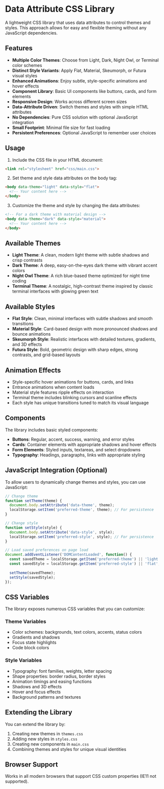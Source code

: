 # Data Attribute CSS Library

A lightweight CSS library that uses data attributes to control themes and styles. This approach allows for easy and flexible theming without any JavaScript dependencies.

## Features

- **Multiple Color Themes**: Choose from Light, Dark, Night Owl, or Terminal color schemes
- **Distinct Style Variants**: Apply Flat, Material, Skeumorph, or Futura visual styles
- **Enhanced Animations**: Enjoy subtle, style-specific animations and hover effects
- **Component Library**: Basic UI components like buttons, cards, and form elements
- **Responsive Design**: Works across different screen sizes
- **Data-Attribute Driven**: Switch themes and styles with simple HTML attributes
- **No Dependencies**: Pure CSS solution with optional JavaScript integration
- **Small Footprint**: Minimal file size for fast loading
- **Persistent Preferences**: Optional JavaScript to remember user choices

## Usage

1. Include the CSS file in your HTML document:
```html
<link rel="stylesheet" href="css/main.css">
```

2. Set theme and style data attributes on the body tag:
```html
<body data-theme="light" data-style="flat">
  <!-- Your content here -->
</body>
```

3. Customize the theme and style by changing the data attributes:
```html
<!-- For a dark theme with material design -->
<body data-theme="dark" data-style="material">
  <!-- Your content here -->
</body>
```

## Available Themes

- **Light Theme**: A clean, modern light theme with subtle shadows and crisp contrasts
- **Dark Theme**: A deep, easy-on-the-eyes dark theme with vibrant accent colors
- **Night Owl Theme**: A rich blue-based theme optimized for night time coding
- **Terminal Theme**: A nostalgic, high-contrast theme inspired by classic terminal interfaces with glowing green text

## Available Styles

- **Flat Style**: Clean, minimal interfaces with subtle shadows and smooth transitions
- **Material Style**: Card-based design with more pronounced shadows and bounce animations
- **Skeumorph Style**: Realistic interfaces with detailed textures, gradients, and 3D effects
- **Futura Style**: Bold, geometric design with sharp edges, strong contrasts, and grid-based layouts

## Animation Effects

- Style-specific hover animations for buttons, cards, and links
- Entrance animations when content loads
- Material style features ripple effects on interaction
- Terminal theme includes blinking cursors and scanline effects
- Each style has unique transitions tuned to match its visual language

## Components

The library includes basic styled components:

- **Buttons**: Regular, accent, success, warning, and error styles
- **Cards**: Container elements with appropriate shadows and hover effects
- **Form Elements**: Styled inputs, textareas, and select dropdowns
- **Typography**: Headings, paragraphs, links with appropriate styling

## JavaScript Integration (Optional)

To allow users to dynamically change themes and styles, you can use JavaScript:

```javascript
// Change theme
function setTheme(theme) {
  document.body.setAttribute('data-theme', theme);
  localStorage.setItem('preferred-theme', theme); // For persistence
}

// Change style
function setStyle(style) {
  document.body.setAttribute('data-style', style);
  localStorage.setItem('preferred-style', style); // For persistence
}

// Load saved preferences on page load
document.addEventListener('DOMContentLoaded', function() {
  const savedTheme = localStorage.getItem('preferred-theme') || 'light';
  const savedStyle = localStorage.getItem('preferred-style') || 'flat';
  
  setTheme(savedTheme);
  setStyle(savedStyle);
});
```

## CSS Variables

The library exposes numerous CSS variables that you can customize:

### Theme Variables
- Color schemes: backgrounds, text colors, accents, status colors
- Gradients and shadows
- Focus state highlights
- Code block colors

### Style Variables
- Typography: font families, weights, letter spacing
- Shape properties: border radius, border styles
- Animation timings and easing functions
- Shadows and 3D effects
- Hover and focus effects
- Background patterns and textures

## Extending the Library

You can extend the library by:

1. Creating new themes in `themes.css`
2. Adding new styles in `styles.css`
3. Creating new components in `main.css`
4. Combining themes and styles for unique visual identities

## Browser Support

Works in all modern browsers that support CSS custom properties (IE11 not supported).
